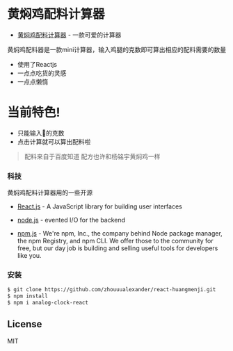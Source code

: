 # 黄焖鸡配料计算器
* [黄焖鸡配料计算器] - 一款可爱的计算器

黄焖鸡配料器是一款mini计算器，输入鸡腿的克数即可算出相应的配料需要的数量

  - 使用了Reactjs
  - 一点点吃货的灵感
  - 一点点懒惰

# 当前特色!

  - 只能输入🍗的克数
  - 点击计算就可以算出配料啦

> 配料来自于百度知道
> 配方也许和杨铭宇黄焖鸡一样

### 科技

黄焖鸡配料计算器用的一些开源

* [React.js] - A JavaScript library for building user interfaces

* [node.js] - evented I/O for the backend

* [npm.js] - We're npm, Inc., the company behind Node package manager, the npm Registry, and npm CLI. We offer those to the community for free, but our day job is building and selling useful tools for developers like you.

### 安装


```sh
$ git clone https://github.com/zhouuualexander/react-huangmenji.git
$ npm install 
$ npm i analog-clock-react
```
License
----

MIT

[//]: # (These are reference links used in the body of this note and get stripped out when the markdown processor does its job. There is no need to format nicely because it shouldn't be seen. Thanks SO - http://stackoverflow.com/questions/4823468/store-comments-in-markdown-syntax)
   [黄焖鸡配料计算器]:https://zhouuualexander.github.io/react-huangmenji/
   [npm.js]:https://www.npmjs.com/
   [React.js]:https://reactjs.org/
   [dill]: <https://github.com/joemccann/dillinger>
   [git-repo-url]: <https://github.com/joemccann/dillinger.git>
   [john gruber]: <http://daringfireball.net>
   [df1]: <http://daringfireball.net/projects/markdown/>
   [markdown-it]: <https://github.com/markdown-it/markdown-it>
   [Ace Editor]: <http://ace.ajax.org>
   [node.js]: <http://nodejs.org>
   [Twitter Bootstrap]: <http://twitter.github.com/bootstrap/>
   [jQuery]: <http://jquery.com>
   [@tjholowaychuk]: <http://twitter.com/tjholowaychuk>
   [express]: <http://expressjs.com>
   [AngularJS]: <http://angularjs.org>
   [Gulp]: <http://gulpjs.com>

   [PlDb]: <https://github.com/joemccann/dillinger/tree/master/plugins/dropbox/README.md>
   [PlGh]: <https://github.com/joemccann/dillinger/tree/master/plugins/github/README.md>
   [PlGd]: <https://github.com/joemccann/dillinger/tree/master/plugins/googledrive/README.md>
   [PlOd]: <https://github.com/joemccann/dillinger/tree/master/plugins/onedrive/README.md>
   [PlMe]: <https://github.com/joemccann/dillinger/tree/master/plugins/medium/README.md>
   [PlGa]: <https://github.com/RahulHP/dillinger/blob/master/plugins/googleanalytics/README.md>
